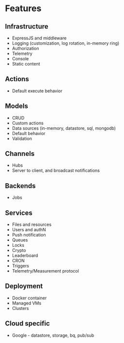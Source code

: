 # Features

## Infrastructure

- ExpressJS and middleware
- Logging (customization, log rotation, in-memory ring)
- Authorization
- Telemetry
- Console
- Static content

## Actions

- Default execute behavior

## Models

- CRUD
- Custom actions
- Data sources (in-memory, datastore, sql, mongodb)
- Default behavior
- Validation

## Channels

- Hubs
- Server to client, and broadcast notifications

## Backends

- Jobs

## Services

- Files and resources
- Users and authN
- Push notification
- Queues
- Locks
- Crypto
- Leaderboard
- CRON
- Triggers
- Telemetry/Measurement protocol

## Deployment

- Docker container
- Managed VMs
- Clusters

## Cloud specific

- Google - datastore, storage, bq, pub/sub

